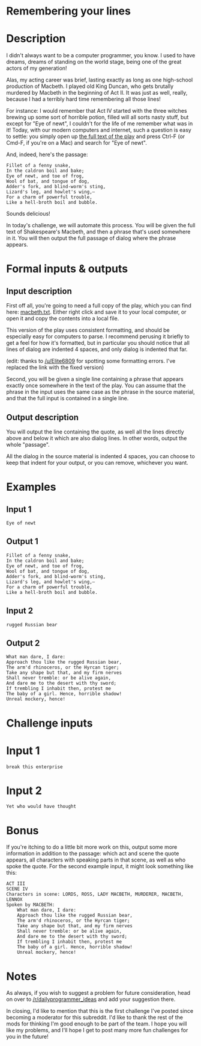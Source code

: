 # Remembering your lines
<div class="md"><h1>Description</h1>
<p>I didn't always want to be a computer programmer, you know. I used to have dreams, dreams of standing on the world stage, being one of the great actors of my generation!</p>
<p>Alas, my acting career was brief, lasting exactly as long as one high-school production of Macbeth. I played old King Duncan, who gets brutally murdered by Macbeth in the beginning of Act II. It was just as well, really, because I had a terribly hard time remembering all those lines!</p>
<p>For instance: I would remember that Act IV started with the three witches brewing up some sort of horrible potion, filled will all sorts nasty stuff, but except for "Eye of newt", I couldn't for the life of me remember what was in it! Today, with our modern computers and internet, such a question is easy to settle: you simply open up <a href="https://gist.githubusercontent.com/Quackmatic/f8deb2b64dd07ea0985d/raw/macbeth.txt">the full text of the play</a> and press Ctrl-F (or Cmd-F, if you're on a Mac) and search for "Eye of newt". </p>
<p>And, indeed, here's the passage: </p>
<pre><code>Fillet of a fenny snake,
In the caldron boil and bake;
Eye of newt, and toe of frog,
Wool of bat, and tongue of dog,
Adder's fork, and blind-worm's sting,
Lizard's leg, and howlet's wing,—
For a charm of powerful trouble,
Like a hell-broth boil and bubble. 
</code></pre>
<p>Sounds delicious!</p>
<p>In today's challenge, we will automate this process. You will be given the full text of Shakespeare's Macbeth, and then a phrase that's used somewhere in it. You will then output the full passage of dialog where the phrase appears.</p>
<h1>Formal inputs &amp; outputs</h1>
<h2>Input description</h2>
<p>First off all, you're going to need a full copy of the play, which you can find here: <a href="https://gist.githubusercontent.com/Quackmatic/f8deb2b64dd07ea0985d/raw/macbeth.txt">macbeth.txt</a>. Either right click and save it to your local computer, or open it and copy the contents into a local file. </p>
<p>This version of the play uses consistent formatting, and should be especially easy for computers to parse. I recommend perusing it briefly to get a feel for how it's formatted, but in particular you should notice that all lines of dialog are indented 4 spaces, and only dialog is indented that far. </p>
<p>(edit: thanks to <a href="/u/Elite6809">/u/Elite6809</a> for spotting some formatting errors. I've replaced the link with the fixed version)</p>
<p>Second, you will be given a single line containing a phrase that appears exactly once somewhere in the text of the play. You can assume that the phrase in the input uses the same case as the phrase in the source material, and that the full input is contained in a single line. </p>
<h2>Output description</h2>
<p>You will output the line containing the quote, as well all the lines directly above and below it which are also dialog lines. In other words, output the whole "passage".</p>
<p>All the dialog in the source material is indented 4 spaces, you can choose to keep that indent for your output, or you can remove, whichever you want. </p>
<h1>Examples</h1>
<h2>Input 1</h2>
<pre><code>Eye of newt
</code></pre>
<h2>Output 1</h2>
<pre><code>Fillet of a fenny snake,
In the caldron boil and bake;
Eye of newt, and toe of frog,
Wool of bat, and tongue of dog,
Adder's fork, and blind-worm's sting,
Lizard's leg, and howlet's wing,—
For a charm of powerful trouble,
Like a hell-broth boil and bubble. 
</code></pre>
<h2>Input 2</h2>
<pre><code>rugged Russian bear
</code></pre>
<h2>Output 2</h2>
<pre><code>What man dare, I dare:
Approach thou like the rugged Russian bear,
The arm'd rhinoceros, or the Hyrcan tiger;
Take any shape but that, and my firm nerves
Shall never tremble: or be alive again,
And dare me to the desert with thy sword;
If trembling I inhabit then, protest me
The baby of a girl. Hence, horrible shadow!
Unreal mockery, hence!
</code></pre>
<h1>Challenge inputs</h1>
<h1>Input 1</h1>
<pre><code>break this enterprise
</code></pre>
<h1>Input 2</h1>
<pre><code>Yet who would have thought
</code></pre>
<h1>Bonus</h1>
<p>If you're itching to do a little bit more work on this, output some more information in addition to the passage: which act and scene the quote appears, all characters with speaking parts in that scene, as well as who spoke the quote. For the second example input, it might look something like this: </p>
<pre><code>ACT III
SCENE IV
Characters in scene: LORDS, ROSS, LADY MACBETH, MURDERER, MACBETH, LENNOX
Spoken by MACBETH:
    What man dare, I dare:
    Approach thou like the rugged Russian bear,
    The arm'd rhinoceros, or the Hyrcan tiger;
    Take any shape but that, and my firm nerves
    Shall never tremble: or be alive again,
    And dare me to the desert with thy sword;
    If trembling I inhabit then, protest me
    The baby of a girl. Hence, horrible shadow!
    Unreal mockery, hence!
</code></pre>
<h1>Notes</h1>
<p>As always, if you wish to suggest a problem for future consideration, head on over to <a href="/r/dailyprogrammer_ideas">/r/dailyprogrammer_ideas</a> and add your suggestion there. </p>
<p>In closing, I'd like to mention that this is the first challenge I've posted since becoming a moderator for this subreddit. I'd like to thank the rest of the mods for thinking I'm good enough to be part of the team. I hope you will like my problems, and I'll hope I get to post many more fun challenges for you in the future!</p>
</div>

